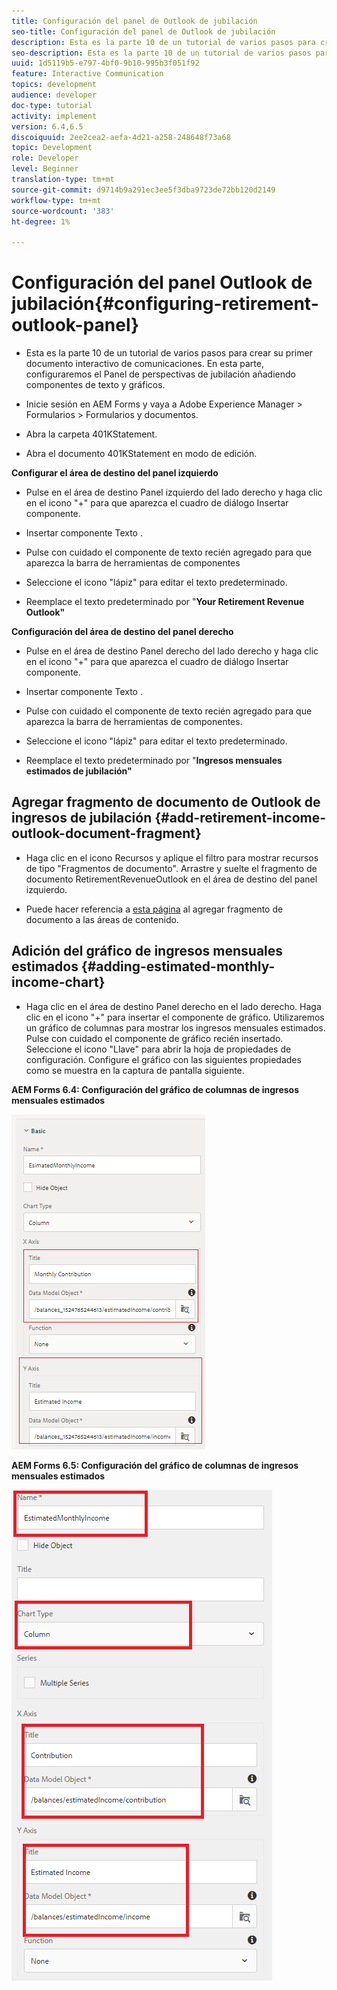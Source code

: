 ```yaml
---
title: Configuración del panel de Outlook de jubilación
seo-title: Configuración del panel de Outlook de jubilación
description: Esta es la parte 10 de un tutorial de varios pasos para crear su primer documento interactivo de comunicaciones. En esta parte, configuraremos el Panel de perspectivas de jubilación añadiendo componentes de texto y gráficos.
seo-description: Esta es la parte 10 de un tutorial de varios pasos para crear su primer documento interactivo de comunicaciones. En esta parte, configuraremos el Panel de perspectivas de jubilación añadiendo componentes de texto y gráficos.
uuid: 1d5119b5-e797-4bf0-9b10-995b3f051f92
feature: Interactive Communication
topics: development
audience: developer
doc-type: tutorial
activity: implement
version: 6.4,6.5
discoiquuid: 2ee2cea2-aefa-4d21-a258-248648f73a68
topic: Development
role: Developer
level: Beginner
translation-type: tm+mt
source-git-commit: d9714b9a291ec3ee5f3dba9723de72bb120d2149
workflow-type: tm+mt
source-wordcount: '383'
ht-degree: 1%

---
```



# Configuración del panel Outlook de jubilación{#configuring-retirement-outlook-panel}

* Esta es la parte 10 de un tutorial de varios pasos para crear su primer documento interactivo de comunicaciones. En esta parte, configuraremos el Panel de perspectivas de jubilación añadiendo componentes de texto y gráficos.

* Inicie sesión en AEM Forms y vaya a Adobe Experience Manager > Formularios > Formularios y documentos.

* Abra la carpeta 401KStatement.

* Abra el documento 401KStatement en modo de edición.

**Configurar el área de destino del panel izquierdo**

* Pulse en el área de destino Panel izquierdo del lado derecho y haga clic en el icono &quot;+&quot; para que aparezca el cuadro de diálogo Insertar componente.

* Insertar componente Texto .

* Pulse con cuidado el componente de texto recién agregado para que aparezca la barra de herramientas de componentes

* Seleccione el icono &quot;lápiz&quot; para editar el texto predeterminado.

* Reemplace el texto predeterminado por &quot;**Your Retirement Revenue Outlook&quot;**

**Configuración del área de destino del panel derecho**

* Pulse en el área de destino Panel derecho del lado derecho y haga clic en el icono &quot;+&quot; para que aparezca el cuadro de diálogo Insertar componente.

* Insertar componente Texto .

* Pulse con cuidado el componente de texto recién agregado para que aparezca la barra de herramientas de componentes.

* Seleccione el icono &quot;lápiz&quot; para editar el texto predeterminado.

* Reemplace el texto predeterminado por &quot;**Ingresos mensuales estimados de jubilación&quot;**

## Agregar fragmento de documento de Outlook de ingresos de jubilación {#add-retirement-income-outlook-document-fragment}

* Haga clic en el icono Recursos y aplique el filtro para mostrar recursos de tipo &quot;Fragmentos de documento&quot;. Arrastre y suelte el fragmento de documento RetirementRevenueOutlook en el área de destino del panel izquierdo.

* Puede hacer referencia a [esta página](https://helpx.adobe.com/experience-manager/kt/forms/using/interactive-communication-web-channel-aem-forms/9.html) al agregar fragmento de documento a las áreas de contenido.

## Adición del gráfico de ingresos mensuales estimados {#adding-estimated-monthly-income-chart}

* Haga clic en el área de destino Panel derecho en el lado derecho. Haga clic en el icono &quot;+&quot; para insertar el componente de gráfico. Utilizaremos un gráfico de columnas para mostrar los ingresos mensuales estimados. Pulse con cuidado el componente de gráfico recién insertado. Seleccione el icono &quot;Llave&quot; para abrir la hoja de propiedades de configuración. Configure el gráfico con las siguientes propiedades como se muestra en la captura de pantalla siguiente.

**AEM Forms 6.4: Configuración del gráfico de columnas de ingresos mensuales estimados**

![form64](assets/estimatedmonthlyincomechart.png)

**AEM Forms 6.5: Configuración del gráfico de columnas de ingresos mensuales estimados**

![forms65](assets/estimatedmonthlyincomechart65.PNG)




